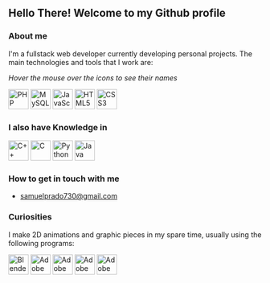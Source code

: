 ## Hello There! Welcome to my Github profile

### About me
I'm a fullstack web developer currently developing personal projects. The main technologies and tools that I work are:

*Hover the mouse over the icons to see their names*

<div>
  <img width="40px" height="40px" src="https://cdn.jsdelivr.net/gh/devicons/devicon/icons/php/php-original.svg" title="PHP" />
  <img width="40px" height="40px" src="https://cdn.jsdelivr.net/gh/devicons/devicon/icons/mysql/mysql-original.svg" title="MySQL" />
  <img width="40px" height="40px" src="https://cdn.jsdelivr.net/gh/devicons/devicon/icons/javascript/javascript-original.svg" title="JavaScript" />
  <img width="40px" height="40px" src="https://cdn.jsdelivr.net/gh/devicons/devicon/icons/html5/html5-original.svg" title="HTML5" />
  <img width="40px" height="40px" src="https://cdn.jsdelivr.net/gh/devicons/devicon/icons/css3/css3-original.svg" title="CSS3" />
</div>

### I also have Knowledge in
<div>
<img width="40px" height="40px" src="https://cdn.jsdelivr.net/gh/devicons/devicon/icons/cplusplus/cplusplus-original.svg" title="C++" />
<img width="40px" height="40px" src="https://cdn.jsdelivr.net/gh/devicons/devicon/icons/c/c-original.svg" title="C" />
<img width="40px" height="40px" src="https://cdn.jsdelivr.net/gh/devicons/devicon/icons/python/python-original.svg" title="Python">
<img width="40px" height="40px" src="https://cdn.jsdelivr.net/gh/devicons/devicon/icons/java/java-original.svg" title="Java">
</div>

### How to get in touch with me
- samuelprado730@gmail.com

### Curiosities
I make 2D animations and graphic pieces in my spare time, usually using the following programs:
<div>
  <img width="40px" height="40px" src="https://cdn.jsdelivr.net/gh/devicons/devicon/icons/blender/blender-original.svg" title="Blender" />          
  <img width="40px" height="40px" src="https://cdn.jsdelivr.net/gh/devicons/devicon/icons/illustrator/illustrator-plain.svg" title="Adobe Illustrator" />
  <img width="40px" height="40px" src="https://cdn.jsdelivr.net/gh/devicons/devicon/icons/photoshop/photoshop-plain.svg" title="Adobe Photoshop" />
  <img width="40px" height="40px" src="https://cdn.jsdelivr.net/gh/devicons/devicon/icons/aftereffects/aftereffects-original.svg" title="Adobe After Effects" />  
  <img width="40px" heihgt="40px" src="https://cdn.jsdelivr.net/gh/devicons/devicon/icons/premierepro/premierepro-original.svg" title="Adobe Premiere Pro" />
</div>
